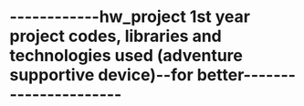 # ------------hw_project 1st year project codes, libraries and technologies used (adventure supportive device)--for better----------------------
